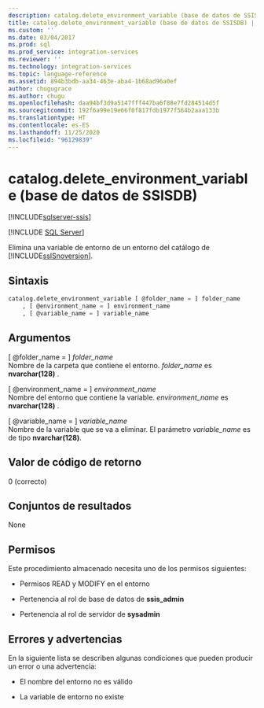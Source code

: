 ```yaml
---
description: catalog.delete_environment_variable (base de datos de SSISDB)
title: catalog.delete_environment_variable (base de datos de SSISDB) | Microsoft Docs
ms.custom: ''
ms.date: 03/04/2017
ms.prod: sql
ms.prod_service: integration-services
ms.reviewer: ''
ms.technology: integration-services
ms.topic: language-reference
ms.assetid: 894b3bdb-aa34-463e-aba4-1b68ad96a0ef
author: chugugrace
ms.author: chugu
ms.openlocfilehash: daa94bf3d9a5147fff447ba6f88e7fd284514d5f
ms.sourcegitcommit: 192f6a99e19e66f0f817fdb1977f564b2aaa133b
ms.translationtype: HT
ms.contentlocale: es-ES
ms.lasthandoff: 11/25/2020
ms.locfileid: "96129839"
---
```

# <a name="catalogdelete_environment_variable-ssisdb-database"></a>catalog.delete_environment_variable (base de datos de SSISDB)

[!INCLUDE[sqlserver-ssis](../../includes/applies-to-version/sqlserver-ssis.md)]


[!INCLUDE [SQL Server](../../includes/applies-to-version/sqlserver.md)]

  Elimina una variable de entorno de un entorno del catálogo de [!INCLUDE[ssISnoversion](../../includes/ssisnoversion-md.md)].  
  
## <a name="syntax"></a>Sintaxis  
  
```sql  
catalog.delete_environment_variable [ @folder_name = ] folder_name  
    , [ @environment_name = ] environment_name  
    , [ @variable_name = ] variable_name  
```  
  
## <a name="arguments"></a>Argumentos  
 [ @folder_name = ] *folder_name*  
 Nombre de la carpeta que contiene el entorno. *folder_name* es **nvarchar(128)** .  
  
 [ @environment_name = ] *environment_name*  
 Nombre del entorno que contiene la variable. *environment_name* es **nvarchar(128)** .  
  
 [ @variable_name = ] *variable_name*  
 Nombre de la variable que se va a eliminar. El parámetro *variable_name* es de tipo **nvarchar(128)**.  
  
## <a name="return-code-value"></a>Valor de código de retorno  
 0 (correcto)  
  
## <a name="result-sets"></a>Conjuntos de resultados  
 None  
  
## <a name="permissions"></a>Permisos  
 Este procedimiento almacenado necesita uno de los permisos siguientes:  
  
-   Permisos READ y MODIFY en el entorno  
  
-   Pertenencia al rol de base de datos de **ssis_admin**  
  
-   Pertenencia al rol de servidor de **sysadmin**  
  
## <a name="errors-and-warnings"></a>Errores y advertencias  
 En la siguiente lista se describen algunas condiciones que pueden producir un error o una advertencia:  
  
-   El nombre del entorno no es válido  
  
-   La variable de entorno no existe  
  
  
